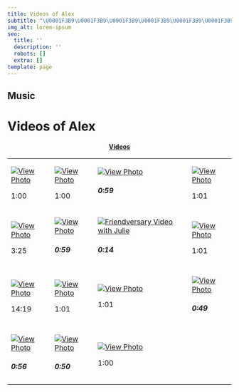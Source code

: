 ```yaml
---
title: Videos of Alex
subtitle: "\U0001F3B9\U0001F3B9\U0001F3B9\U0001F3B9\U0001F3B9\U0001F3B9\U0001F3B9\U0001F3B9\U0001F3B9\U0001F3B9\U0001F3B9\U0001F3B9\U0001F3B9\U0001F3B9\U0001F3B9\U0001F3B9\U0001F3B9\U0001F3B9\U0001F3B9\U0001F3B9\U0001F3B9\U0001F3B9\U0001F3B9\U0001F3B9\U0001F3B9\U0001F3B9\U0001F3B9\U0001F3B9\U0001F3B9\U0001F3B9\U0001F3B9"
img_alt: lorem-ipsum
seo:
  title: ''
  description: ''
  robots: []
  extra: []
template: page
---
```

## Music




<h1>Videos of Alex</h1><div class="stackedit__html">
<center>
<h4 style="color:blue;font-weight:bold;"><a href="https://www.facebook.com/thatricanmc/videos">Videos</a></h4>

</center>
<table>

<thead>

<tr>

</tr>

</thead>

<tbody>

<tr>


</tr>

<tr>

<td>

[![View Photo](https://scontent.fewr1-5.fna.fbcdn.net/v/t15.5256-10/p206x206/83376112_10157224038159353_637963455621496832_n.jpg?_nc_cat=110&ccb=1-5&_nc_sid=08638f&_nc_ohc=2d7_ZeSeFQkAX8-BsQG&tn=SgMLChnJZztjJAsx&_nc_ht=scontent.fewr1-5.fna&oh=cea3c0e07fb35c6f9e2ca37de8b09707&oe=616F5B96)](https://www.facebook.com/thatricanmc/videos/10157224037814353/)

1:00

</td>

<td>

[![View Photo](https://scontent.fewr1-6.fna.fbcdn.net/v/t15.5256-10/c80.0.206.206a/p206x206/42926762_10156071691609353_3996043336044511232_n.jpg?_nc_cat=109&ccb=1-5&_nc_sid=08638f&_nc_ohc=UxzkwZEOwVUAX_-Zbte&tn=SgMLChnJZztjJAsx&_nc_ht=scontent.fewr1-6.fna&oh=4dfb8d463d9f6de522cd48d8db6a7376&oe=616F99FD)](https://www.facebook.com/thatricanmc/videos/10156071690434353/)

1:00

</td>

<td>

[![View Photo](https://scontent.fewr1-5.fna.fbcdn.net/v/t15.5256-10/p206x206/49903248_10156233219904353_4437821962714087424_n.jpg?_nc_cat=111&ccb=1-5&_nc_sid=08638f&_nc_ohc=2EVCeHcdrPYAX9zqx9Z&tn=SgMLChnJZztjJAsx&_nc_ht=scontent.fewr1-5.fna&oh=a0878d7a18ac3eda74fe29f14f64ba6e&oe=6170C30B)](https://www.facebook.com/thatricanmc/videos/10156233219644353/)

##### 0:59

</td>

<td>

[![View Photo](https://scontent.fewr1-6.fna.fbcdn.net/v/t15.5256-10/p206x206/56587490_10156456683994353_48627044199694336_n.jpg?_nc_cat=109&ccb=1-5&_nc_sid=08638f&_nc_ohc=0iqn1cyruRwAX_nbNtF&_nc_ht=scontent.fewr1-6.fna&oh=573f089ef94f10c7435abfd2a356acbb&oe=616FB808)](https://www.facebook.com/thatricanmc/videos/10156456683734353/)

1:01

</td>

</tr>

<tr>

<td>

[![View Photo](https://scontent.fewr1-6.fna.fbcdn.net/v/t15.5256-10/c80.0.206.206a/p206x206/83895559_10157176492914353_6299263030773415936_n.jpg?_nc_cat=102&ccb=1-5&_nc_sid=08638f&_nc_ohc=mpT74SYpIJMAX_tG53e&_nc_ht=scontent.fewr1-6.fna&oh=97c41888e507a2faed0e2f2f50f01433&oe=616F498C)](https://www.facebook.com/thatricanmc/videos/10157176488234353/)

3:25

</td>

<td>

[![View Photo](https://scontent.fewr1-5.fna.fbcdn.net/v/t15.5256-10/c80.0.206.206a/p206x206/42820348_10156065572344353_2428491688751136768_n.jpg?_nc_cat=107&ccb=1-5&_nc_sid=08638f&_nc_ohc=iRpXkvl6pQEAX8XKsae&_nc_ht=scontent.fewr1-5.fna&oh=e4057118a275beac3e8f54df0b9d658b&oe=616FBF5C)](https://www.facebook.com/thatricanmc/videos/10156065571709353/)

##### 0:59

</td>

<td>

[![Friendversary Video with Julie](https://scontent.fewr1-6.fna.fbcdn.net/v/t15.5256-10/p206x206/49820667_2362622727303045_1710959394126036992_n.jpg?_nc_cat=102&ccb=1-5&_nc_sid=08638f&_nc_ohc=3v1SPFXRcr0AX9OCOfS&tn=SgMLChnJZztjJAsx&_nc_ht=scontent.fewr1-6.fna&oh=902e4d38f59be40a231a15bc7f20a18e&oe=61702A39)](https://www.facebook.com/thatricanmc/videos/2364891443742840/)

##### 0:14

</td>

<td>

[![View Photo](https://scontent.fewr1-6.fna.fbcdn.net/v/t15.5256-10/p206x206/58407795_10156452403394353_5702206540191105024_n.jpg?_nc_cat=109&ccb=1-5&_nc_sid=08638f&_nc_ohc=fn7yLPBLxdEAX9RJSgK&_nc_ht=scontent.fewr1-6.fna&oh=f6817b47b60b4b246d2fb9bca91d55b0&oe=616F4BBD)](https://www.facebook.com/thatricanmc/videos/10156452403014353/)

1:01

</td>

</tr>

<tr>

<td>

[![View Photo](https://scontent.fewr1-5.fna.fbcdn.net/v/t15.5256-10/c80.0.206.206a/p206x206/75430336_10157136987964353_1020973404829777920_n.jpg?_nc_cat=104&ccb=1-5&_nc_sid=08638f&_nc_ohc=0koFARXGel4AX9iNOLU&_nc_ht=scontent.fewr1-5.fna&oh=f24a7e1ec8c716820f832126abf4c84f&oe=616FE23C)](https://www.facebook.com/thatricanmc/videos/10157136973539353/)

14:19

</td>

<td>

[![View Photo](https://scontent.fewr1-6.fna.fbcdn.net/v/t15.5256-10/c80.0.206.206a/p206x206/43012507_10156065504139353_2666138937977733120_n.jpg?_nc_cat=102&ccb=1-5&_nc_sid=08638f&_nc_ohc=4GXAlXu48kAAX9S9HIG&_nc_ht=scontent.fewr1-6.fna&oh=882879c2eda5f0d56c0bb3964080e7ce&oe=61707F5F)](https://www.facebook.com/thatricanmc/videos/10156065503709353/)

1:01

</td>

<td>

[![View Photo](https://scontent.fewr1-5.fna.fbcdn.net/v/t15.5256-10/c80.0.206.206a/p206x206/43784624_10156082317434353_8748985636221878272_n.jpg?_nc_cat=111&ccb=1-5&_nc_sid=08638f&_nc_ohc=GXFRmCAP_SkAX9zGEc7&_nc_ht=scontent.fewr1-5.fna&oh=05c6a50a9716d5d8fdf5d6b8cd6edcab&oe=616F9E13)](https://www.facebook.com/thatricanmc/videos/10156082316959353/)

1:01

</td>

<td>

[![View Photo](https://scontent.fewr1-6.fna.fbcdn.net/v/t15.5256-10/p206x206/56319278_10156422030154353_6152479422466228224_n.jpg?_nc_cat=102&ccb=1-5&_nc_sid=08638f&_nc_ohc=g1g_zhR9XYgAX-oOHLk&_nc_ht=scontent.fewr1-6.fna&oh=406b9906bfaa6e90aae22b092597d2c1&oe=616FC4E3)](https://www.facebook.com/thatricanmc/videos/10156422029529353/)

##### 0:49

</td>

</tr>

<tr>

<td>

[![View Photo](https://scontent.fewr1-5.fna.fbcdn.net/v/t15.5256-10/c80.0.206.206a/p206x206/75234380_10157101528514353_3290231148176736256_n.jpg?_nc_cat=104&ccb=1-5&_nc_sid=08638f&_nc_ohc=Phu8J9fiHsIAX_gREzE&_nc_ht=scontent.fewr1-5.fna&oh=0cc07504473925d343f85ff542d04b13&oe=616FDB32)](https://www.facebook.com/thatricanmc/videos/10157101527579353/)

##### 0:56

</td>

<td>

[![View Photo](https://scontent.fewr1-5.fna.fbcdn.net/v/t15.5256-10/c80.0.206.206a/p206x206/43190132_10156061373964353_343068625961222144_n.jpg?_nc_cat=110&ccb=1-5&_nc_sid=08638f&_nc_ohc=tvXlKDtX3oMAX_QvdeD&tn=SgMLChnJZztjJAsx&_nc_ht=scontent.fewr1-5.fna&oh=53f2484b1ce10f03a126c3cc4714c51c&oe=616FDBB0)](https://www.facebook.com/thatricanmc/videos/10156061373744353/)

##### 0:50

</td>

<td>

[![View Photo](https://scontent.fewr1-5.fna.fbcdn.net/v/t15.5256-10/c80.0.206.206a/p206x206/43270982_10156078103274353_6586603459636625408_n.jpg?_nc_cat=104&ccb=1-5&_nc_sid=08638f&_nc_ohc=eVl1C_e38pMAX_36ucO&_nc_oc=AQmZLRGc0pbMBSOZbYtzHFvn5jLZ1GK2GiNi0jgLZFXK3ZYPRTduWWFwX3H11P8Xgxs&_nc_ht=scontent.fewr1-5.fna&oh=146dd9fe8e047f1192c6604ec256b6d5&oe=616FBF2B)](https://www.facebook.com/thatricanmc/videos/10156078102609353/)

1:00

</td>

<td></td>

</tr>

<tr>

</tr>

<tr>


</tr>

<tr>


</tr>

</tbody>

</table>

</div>
